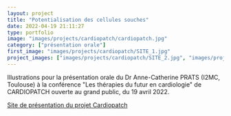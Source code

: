 ```yaml
---
layout: project
title: "Potentialisation des cellules souches"
date: 2022-04-19 21:11:27
type: portfolio
image: "images/projects/cardiopatch/cardiopatch.jpg"
category: ["présentation orale"]
first_image: "images/projects/cardiopatch/SITE_1.jpg"
project_images: ["images/projects/cardiopatch/SITE_2.jpg", "images/projects/cardiopatch/SITE_3.jpg", "images/projects/cardiopatch/SITE_4.jpg", "images/projects/cardiopatch/SITE_5.jpg", "images/projects/cardiopatch/SITE_6.jpg"]
---
```


Illustrations pour la présentation orale du Dr Anne-Catherine PRATS (I2MC, Toulouse) à la conférence "Les thérapies du futur en cardiologie" de CARDIOPATCH ouverte au grand public, du 19 avril 2022. 


<a href="https://cardiopatch.eu/fr/">Site de présentation du projet Cardiopatch</a>
